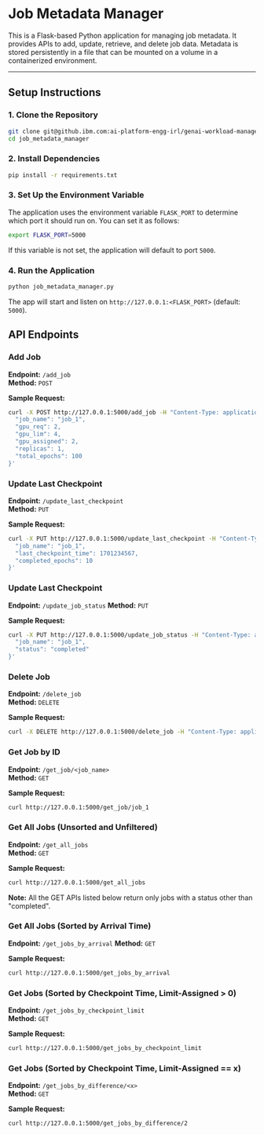 
# Job Metadata Manager

This is a Flask-based Python application for managing job metadata. It provides APIs to add, update, retrieve, and delete job data. Metadata is stored persistently in a file that can be mounted on a volume in a containerized environment.

---

## Setup Instructions

### 1. Clone the Repository

```bash
git clone git@github.ibm.com:ai-platform-engg-irl/genai-workload-manager.git
cd job_metadata_manager
```

### 2. Install Dependencies

```bash
pip install -r requirements.txt
```

### 3. Set Up the Environment Variable

The application uses the environment variable `FLASK_PORT` to determine which port it should run on. You can set it as follows:

```bash
export FLASK_PORT=5000
```
If this variable is not set, the application will default to port `5000`.

### 4. Run the Application

```bash
python job_metadata_manager.py
```

The app will start and listen on `http://127.0.0.1:<FLASK_PORT>` (default: `5000`).


## API Endpoints

### Add Job
**Endpoint:** `/add_job`  
**Method:** `POST`

**Sample Request:**
```bash
curl -X POST http://127.0.0.1:5000/add_job -H "Content-Type: application/json" -d '{
  "job_name": "job_1",
  "gpu_req": 2,
  "gpu_lim": 4,
  "gpu_assigned": 2,
  "replicas": 1,
  "total_epochs": 100
}'
```


### Update Last Checkpoint
**Endpoint:** `/update_last_checkpoint`  
**Method:** `PUT`

**Sample Request:**
```bash
curl -X PUT http://127.0.0.1:5000/update_last_checkpoint -H "Content-Type: application/json" -d '{
  "job_name": "job_1",
  "last_checkpoint_time": 1701234567,
  "completed_epochs": 10
}'
```

### Update Last Checkpoint
**Endpoint:** `/update_job_status`
**Method:** `PUT`

**Sample Request:**
```bash
curl -X PUT http://127.0.0.1:5000/update_job_status -H "Content-Type: application/json" -d '{
  "job_name": "job_1",
  "status": "completed"
}'
```

### Delete Job
**Endpoint:** `/delete_job`  
**Method:** `DELETE`

**Sample Request:**
```bash
curl -X DELETE http://127.0.0.1:5000/delete_job -H "Content-Type: application/json" -d '{"job_name": "job_1"}'
```

### Get Job by ID
**Endpoint:** `/get_job/<job_name>`  
**Method:** `GET`

**Sample Request:**
```bash
curl http://127.0.0.1:5000/get_job/job_1
```

### Get All Jobs (Unsorted and Unfiltered)
**Endpoint:** `/get_all_jobs`  
**Method:** `GET`

**Sample Request:**
```bash
curl http://127.0.0.1:5000/get_all_jobs
```

**Note:** All the GET APIs listed below return only jobs with a status other than "completed".


### Get All Jobs (Sorted by Arrival Time)
**Endpoint:** `/get_jobs_by_arrival`
**Method:** `GET`

**Sample Request:**
```bash
curl http://127.0.0.1:5000/get_jobs_by_arrival
```

### Get Jobs (Sorted by Checkpoint Time, Limit-Assigned > 0)
**Endpoint:** `/get_jobs_by_checkpoint_limit`  
**Method:** `GET`

**Sample Request:**
```bash
curl http://127.0.0.1:5000/get_jobs_by_checkpoint_limit
```

### Get Jobs (Sorted by Checkpoint Time, Limit-Assigned == x)
**Endpoint:** `/get_jobs_by_difference/<x>`  
**Method:** `GET`

**Sample Request:**
```bash
curl http://127.0.0.1:5000/get_jobs_by_difference/2
```
